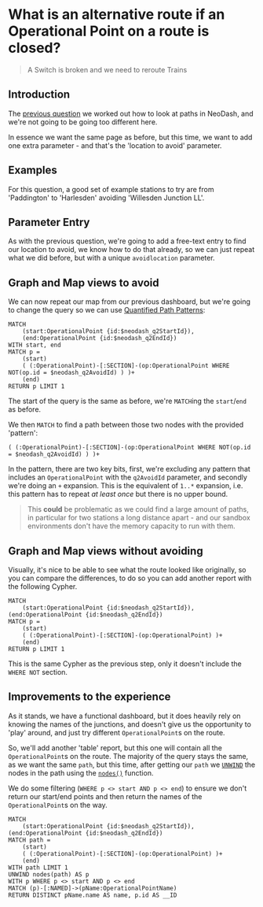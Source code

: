 # What is an alternative route if an Operational Point on a route is closed?

> A Switch is broken and we need to reroute Trains

## Introduction

The [previous question](Question%201.md) we worked out how to look at paths in NeoDash, and we're not going to be going too different here.

In essence we want the same page as before, but this time, we want to add one extra parameter - and that's the 'location to avoid' parameter.

## Examples

For this question, a good set of example stations to try are from 'Paddington' to 'Harlesden' avoiding 'Willesden Junction LL'.

## Parameter Entry

As with the previous question, we're going to add a free-text entry to find our location to avoid, we know how to do that already, so we can just repeat what we did before, but with a unique `avoidlocation` parameter.

## Graph and Map views to avoid

We can now repeat our map from our previous dashboard, but we're going to change the query so we can use [Quantified Path Patterns](https://neo4j.com/docs/cypher-manual/current/patterns/concepts/#quantified-path-patterns):

```cypher
MATCH 
    (start:OperationalPoint {id:$neodash_q2StartId}),
    (end:OperationalPoint {id:$neodash_q2EndId})
WITH start, end 
MATCH p =
    (start)
    ( (:OperationalPoint)-[:SECTION]-(op:OperationalPoint WHERE NOT(op.id = $neodash_q2AvoidId) ) )+
    (end)
RETURN p LIMIT 1
```

The start of the query is the same as before, we're `MATCH`ing the `start`/`end` as before. 

We then `MATCH` to find a path between those two nodes with the provided 'pattern':

```cypher
( (:OperationalPoint)-[:SECTION]-(op:OperationalPoint WHERE NOT(op.id = $neodash_q2AvoidId) ) )+
```

In the pattern, there are two key bits, first, we're excluding any pattern that includes an `OperationalPoint` with the `q2AvoidId` parameter, and secondly we're doing an `+` expansion. This is the equivalent of `1..*` expansion, i.e. this pattern has to repeat _at least once_ but there is no upper bound.

> This **could** be problematic as we could find a large amount of paths, in particular for two stations a long distance apart - and our sandbox environments don't have the memory capacity to run with them.

## Graph and Map views without avoiding

Visually, it's nice to be able to see what the route looked like originally, so you can compare the differences, to do so you can add another report with the following Cypher.

```cypher
MATCH 
    (start:OperationalPoint {id:$neodash_q2StartId}),(end:OperationalPoint {id:$neodash_q2EndId})
MATCH p =
    (start)
    ( (:OperationalPoint)-[:SECTION]-(op:OperationalPoint) )+
    (end)
RETURN p LIMIT 1
```

This is the same Cypher as the previous step, only it doesn't include the `WHERE NOT` section.

## Improvements to the experience

As it stands, we have a functional dashboard, but it does heavily rely on knowing the names of the junctions, and doesn't give us the opportunity to 'play' around, and just try different `OperationalPoint`s on the route.

So, we'll add another 'table' report, but this one will contain all the `OperationalPoint`s on the route. The majority of the query stays the same, as we want the same `path`, but this time, after getting our `path` we [`UNWIND`](https://neo4j.com/docs/cypher-manual/current/clauses/unwind/) the nodes in the path using the [`nodes()`](https://neo4j.com/docs/cypher-manual/current/functions/list/#functions-nodes) function.

We do some filtering (`WHERE p <> start AND p <> end`) to ensure we don't return our start/end points and then return the names of the `OperationalPoint`s on the way.

```cypher
MATCH 
    (start:OperationalPoint {id:$neodash_q2StartId}),(end:OperationalPoint {id:$neodash_q2EndId})
MATCH path =
    (start)
    ( (:OperationalPoint)-[:SECTION]-(op:OperationalPoint) )+
    (end)
WITH path LIMIT 1
UNWIND nodes(path) AS p
WITH p WHERE p <> start AND p <> end
MATCH (p)-[:NAMED]->(pName:OperationalPointName)
RETURN DISTINCT pName.name AS name, p.id AS __ID
```